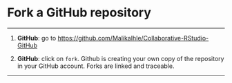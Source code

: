 # Fork a GitHub repository

***
1. **GitHub**: go to https://github.com/MalikaIhle/Collaborative-RStudio-GitHub

<!--      ![](./assets/malika-repo.png)  -->

2. **GitHub**: click on `fork`. Github is creating your own copy of the repository in your GitHub account. Forks are linked and traceable.

<!--      ![](./assets/fork-button.png)  -->
<!--      ![](./assets/fork-process.png)  -->

***